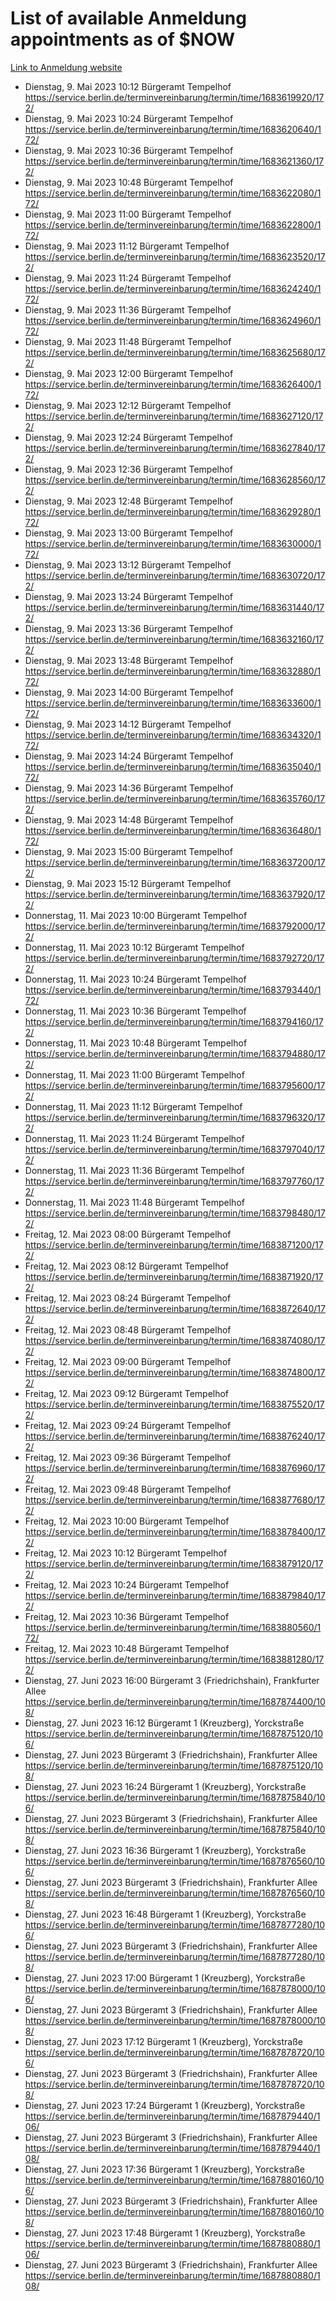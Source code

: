 # List of available Anmeldung appointments as of $NOW
[Link to Anmeldung website](https://service.berlin.de/terminvereinbarung/termin/tag.php?termin=1&anliegen[]=120686&dienstleisterlist=122210,122217,327316,122219,327312,122227,327314,122231,327346,122243,327348,122254,122252,329742,122260,329745,122262,329748,122271,327278,122273,327274,122277,327276,330436,122280,327294,122282,327290,122284,327292,122291,327270,122285,327266,122286,327264,122296,327268,150230,329760,122297,327286,122294,327284,122312,329763,122314,329775,122304,327330,122311,327334,122309,327332,317869,122281,327352,122279,329772,122283,122276,327324,122274,327326,122267,329766,122246,327318,122251,327320,122257,327322,122208,327298,122226,327300&herkunft=http%3A%2F%2Fservice.berlin.de%2Fdienstleistung%2F120686%2F)
- Dienstag, 9. Mai 2023 10:12 Bürgeramt Tempelhof https://service.berlin.de/terminvereinbarung/termin/time/1683619920/172/
- Dienstag, 9. Mai 2023 10:24 Bürgeramt Tempelhof https://service.berlin.de/terminvereinbarung/termin/time/1683620640/172/
- Dienstag, 9. Mai 2023 10:36 Bürgeramt Tempelhof https://service.berlin.de/terminvereinbarung/termin/time/1683621360/172/
- Dienstag, 9. Mai 2023 10:48 Bürgeramt Tempelhof https://service.berlin.de/terminvereinbarung/termin/time/1683622080/172/
- Dienstag, 9. Mai 2023 11:00 Bürgeramt Tempelhof https://service.berlin.de/terminvereinbarung/termin/time/1683622800/172/
- Dienstag, 9. Mai 2023 11:12 Bürgeramt Tempelhof https://service.berlin.de/terminvereinbarung/termin/time/1683623520/172/
- Dienstag, 9. Mai 2023 11:24 Bürgeramt Tempelhof https://service.berlin.de/terminvereinbarung/termin/time/1683624240/172/
- Dienstag, 9. Mai 2023 11:36 Bürgeramt Tempelhof https://service.berlin.de/terminvereinbarung/termin/time/1683624960/172/
- Dienstag, 9. Mai 2023 11:48 Bürgeramt Tempelhof https://service.berlin.de/terminvereinbarung/termin/time/1683625680/172/
- Dienstag, 9. Mai 2023 12:00 Bürgeramt Tempelhof https://service.berlin.de/terminvereinbarung/termin/time/1683626400/172/
- Dienstag, 9. Mai 2023 12:12 Bürgeramt Tempelhof https://service.berlin.de/terminvereinbarung/termin/time/1683627120/172/
- Dienstag, 9. Mai 2023 12:24 Bürgeramt Tempelhof https://service.berlin.de/terminvereinbarung/termin/time/1683627840/172/
- Dienstag, 9. Mai 2023 12:36 Bürgeramt Tempelhof https://service.berlin.de/terminvereinbarung/termin/time/1683628560/172/
- Dienstag, 9. Mai 2023 12:48 Bürgeramt Tempelhof https://service.berlin.de/terminvereinbarung/termin/time/1683629280/172/
- Dienstag, 9. Mai 2023 13:00 Bürgeramt Tempelhof https://service.berlin.de/terminvereinbarung/termin/time/1683630000/172/
- Dienstag, 9. Mai 2023 13:12 Bürgeramt Tempelhof https://service.berlin.de/terminvereinbarung/termin/time/1683630720/172/
- Dienstag, 9. Mai 2023 13:24 Bürgeramt Tempelhof https://service.berlin.de/terminvereinbarung/termin/time/1683631440/172/
- Dienstag, 9. Mai 2023 13:36 Bürgeramt Tempelhof https://service.berlin.de/terminvereinbarung/termin/time/1683632160/172/
- Dienstag, 9. Mai 2023 13:48 Bürgeramt Tempelhof https://service.berlin.de/terminvereinbarung/termin/time/1683632880/172/
- Dienstag, 9. Mai 2023 14:00 Bürgeramt Tempelhof https://service.berlin.de/terminvereinbarung/termin/time/1683633600/172/
- Dienstag, 9. Mai 2023 14:12 Bürgeramt Tempelhof https://service.berlin.de/terminvereinbarung/termin/time/1683634320/172/
- Dienstag, 9. Mai 2023 14:24 Bürgeramt Tempelhof https://service.berlin.de/terminvereinbarung/termin/time/1683635040/172/
- Dienstag, 9. Mai 2023 14:36 Bürgeramt Tempelhof https://service.berlin.de/terminvereinbarung/termin/time/1683635760/172/
- Dienstag, 9. Mai 2023 14:48 Bürgeramt Tempelhof https://service.berlin.de/terminvereinbarung/termin/time/1683636480/172/
- Dienstag, 9. Mai 2023 15:00 Bürgeramt Tempelhof https://service.berlin.de/terminvereinbarung/termin/time/1683637200/172/
- Dienstag, 9. Mai 2023 15:12 Bürgeramt Tempelhof https://service.berlin.de/terminvereinbarung/termin/time/1683637920/172/
- Donnerstag, 11. Mai 2023 10:00 Bürgeramt Tempelhof https://service.berlin.de/terminvereinbarung/termin/time/1683792000/172/
- Donnerstag, 11. Mai 2023 10:12 Bürgeramt Tempelhof https://service.berlin.de/terminvereinbarung/termin/time/1683792720/172/
- Donnerstag, 11. Mai 2023 10:24 Bürgeramt Tempelhof https://service.berlin.de/terminvereinbarung/termin/time/1683793440/172/
- Donnerstag, 11. Mai 2023 10:36 Bürgeramt Tempelhof https://service.berlin.de/terminvereinbarung/termin/time/1683794160/172/
- Donnerstag, 11. Mai 2023 10:48 Bürgeramt Tempelhof https://service.berlin.de/terminvereinbarung/termin/time/1683794880/172/
- Donnerstag, 11. Mai 2023 11:00 Bürgeramt Tempelhof https://service.berlin.de/terminvereinbarung/termin/time/1683795600/172/
- Donnerstag, 11. Mai 2023 11:12 Bürgeramt Tempelhof https://service.berlin.de/terminvereinbarung/termin/time/1683796320/172/
- Donnerstag, 11. Mai 2023 11:24 Bürgeramt Tempelhof https://service.berlin.de/terminvereinbarung/termin/time/1683797040/172/
- Donnerstag, 11. Mai 2023 11:36 Bürgeramt Tempelhof https://service.berlin.de/terminvereinbarung/termin/time/1683797760/172/
- Donnerstag, 11. Mai 2023 11:48 Bürgeramt Tempelhof https://service.berlin.de/terminvereinbarung/termin/time/1683798480/172/
- Freitag, 12. Mai 2023 08:00 Bürgeramt Tempelhof https://service.berlin.de/terminvereinbarung/termin/time/1683871200/172/
- Freitag, 12. Mai 2023 08:12 Bürgeramt Tempelhof https://service.berlin.de/terminvereinbarung/termin/time/1683871920/172/
- Freitag, 12. Mai 2023 08:24 Bürgeramt Tempelhof https://service.berlin.de/terminvereinbarung/termin/time/1683872640/172/
- Freitag, 12. Mai 2023 08:48 Bürgeramt Tempelhof https://service.berlin.de/terminvereinbarung/termin/time/1683874080/172/
- Freitag, 12. Mai 2023 09:00 Bürgeramt Tempelhof https://service.berlin.de/terminvereinbarung/termin/time/1683874800/172/
- Freitag, 12. Mai 2023 09:12 Bürgeramt Tempelhof https://service.berlin.de/terminvereinbarung/termin/time/1683875520/172/
- Freitag, 12. Mai 2023 09:24 Bürgeramt Tempelhof https://service.berlin.de/terminvereinbarung/termin/time/1683876240/172/
- Freitag, 12. Mai 2023 09:36 Bürgeramt Tempelhof https://service.berlin.de/terminvereinbarung/termin/time/1683876960/172/
- Freitag, 12. Mai 2023 09:48 Bürgeramt Tempelhof https://service.berlin.de/terminvereinbarung/termin/time/1683877680/172/
- Freitag, 12. Mai 2023 10:00 Bürgeramt Tempelhof https://service.berlin.de/terminvereinbarung/termin/time/1683878400/172/
- Freitag, 12. Mai 2023 10:12 Bürgeramt Tempelhof https://service.berlin.de/terminvereinbarung/termin/time/1683879120/172/
- Freitag, 12. Mai 2023 10:24 Bürgeramt Tempelhof https://service.berlin.de/terminvereinbarung/termin/time/1683879840/172/
- Freitag, 12. Mai 2023 10:36 Bürgeramt Tempelhof https://service.berlin.de/terminvereinbarung/termin/time/1683880560/172/
- Freitag, 12. Mai 2023 10:48 Bürgeramt Tempelhof https://service.berlin.de/terminvereinbarung/termin/time/1683881280/172/
- Dienstag, 27. Juni 2023 16:00 Bürgeramt 3 (Friedrichshain), Frankfurter Allee https://service.berlin.de/terminvereinbarung/termin/time/1687874400/108/
- Dienstag, 27. Juni 2023 16:12 Bürgeramt 1 (Kreuzberg), Yorckstraße https://service.berlin.de/terminvereinbarung/termin/time/1687875120/106/
- Dienstag, 27. Juni 2023  Bürgeramt 3 (Friedrichshain), Frankfurter Allee https://service.berlin.de/terminvereinbarung/termin/time/1687875120/108/
- Dienstag, 27. Juni 2023 16:24 Bürgeramt 1 (Kreuzberg), Yorckstraße https://service.berlin.de/terminvereinbarung/termin/time/1687875840/106/
- Dienstag, 27. Juni 2023  Bürgeramt 3 (Friedrichshain), Frankfurter Allee https://service.berlin.de/terminvereinbarung/termin/time/1687875840/108/
- Dienstag, 27. Juni 2023 16:36 Bürgeramt 1 (Kreuzberg), Yorckstraße https://service.berlin.de/terminvereinbarung/termin/time/1687876560/106/
- Dienstag, 27. Juni 2023  Bürgeramt 3 (Friedrichshain), Frankfurter Allee https://service.berlin.de/terminvereinbarung/termin/time/1687876560/108/
- Dienstag, 27. Juni 2023 16:48 Bürgeramt 1 (Kreuzberg), Yorckstraße https://service.berlin.de/terminvereinbarung/termin/time/1687877280/106/
- Dienstag, 27. Juni 2023  Bürgeramt 3 (Friedrichshain), Frankfurter Allee https://service.berlin.de/terminvereinbarung/termin/time/1687877280/108/
- Dienstag, 27. Juni 2023 17:00 Bürgeramt 1 (Kreuzberg), Yorckstraße https://service.berlin.de/terminvereinbarung/termin/time/1687878000/106/
- Dienstag, 27. Juni 2023  Bürgeramt 3 (Friedrichshain), Frankfurter Allee https://service.berlin.de/terminvereinbarung/termin/time/1687878000/108/
- Dienstag, 27. Juni 2023 17:12 Bürgeramt 1 (Kreuzberg), Yorckstraße https://service.berlin.de/terminvereinbarung/termin/time/1687878720/106/
- Dienstag, 27. Juni 2023  Bürgeramt 3 (Friedrichshain), Frankfurter Allee https://service.berlin.de/terminvereinbarung/termin/time/1687878720/108/
- Dienstag, 27. Juni 2023 17:24 Bürgeramt 1 (Kreuzberg), Yorckstraße https://service.berlin.de/terminvereinbarung/termin/time/1687879440/106/
- Dienstag, 27. Juni 2023  Bürgeramt 3 (Friedrichshain), Frankfurter Allee https://service.berlin.de/terminvereinbarung/termin/time/1687879440/108/
- Dienstag, 27. Juni 2023 17:36 Bürgeramt 1 (Kreuzberg), Yorckstraße https://service.berlin.de/terminvereinbarung/termin/time/1687880160/106/
- Dienstag, 27. Juni 2023  Bürgeramt 3 (Friedrichshain), Frankfurter Allee https://service.berlin.de/terminvereinbarung/termin/time/1687880160/108/
- Dienstag, 27. Juni 2023 17:48 Bürgeramt 1 (Kreuzberg), Yorckstraße https://service.berlin.de/terminvereinbarung/termin/time/1687880880/106/
- Dienstag, 27. Juni 2023  Bürgeramt 3 (Friedrichshain), Frankfurter Allee https://service.berlin.de/terminvereinbarung/termin/time/1687880880/108/
